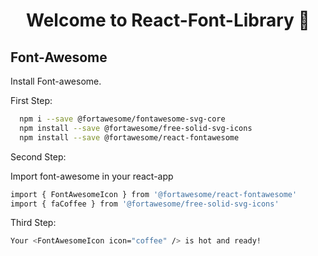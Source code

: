 <h1 align="center">Welcome to React-Font-Library 👋</h1>

## Font-Awesome

Install Font-awesome.

First Step:
```sh
  npm i --save @fortawesome/fontawesome-svg-core
  npm install --save @fortawesome/free-solid-svg-icons
  npm install --save @fortawesome/react-fontawesome

```
Second Step:

Import font-awesome in your react-app

```sh
import { FontAwesomeIcon } from '@fortawesome/react-fontawesome'
import { faCoffee } from '@fortawesome/free-solid-svg-icons'
```
Third Step:

```sh
Your <FontAwesomeIcon icon="coffee" /> is hot and ready!
```
